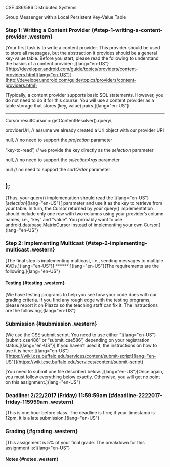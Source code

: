 CSE 486/586 Distributed Systems


Group Messenger with a Local Persistent Key-Value Table 

### Step 1: Writing a Content Provider {#step-1-writing-a-content-provider .western}

[Your first task is to write a content provider. This provider should be
used to store all messages, but the abstraction it provides should be a
general key-value table. Before you start, please read the following to
understand the basics of a content provider:
]{lang="en-US"}[[http://developer.android.com/guide/topics/providers/content-providers.html]{lang="en-US"}](http://developer.android.com/guide/topics/providers/content-providers.html)



[Typically, a content provider supports basic SQL statements. However,
you do not need to do it for this course. You will use a content
provider as a table storage that stores (key, value)
pairs.]{lang="en-US"}


  ------------------------------------------------------------------------------
  Cursor resultCursor = getContentResolver().query(
  
  providerUri, // assume we already created a Uri object with our provider URI
  
  null, // no need to support the *projection* parameter
  
  “key-to-read”, // we provide the key directly as the *selection* parameter
  
  null, // no need to support the *selectionArgs* parameter
  
  null // no need to support the *sortOrder* parameter
  
  );
  ------------------------------------------------------------------------------



[Thus, your query() implementation should read the
]{lang="en-US"}[*selection*]{lang="en-US"}[ parameter and use it as the
key to retrieve from your table. In turn, the Cursor returned by your
query() implementation should include only one row with two columns
using your provider’s column names, i.e., “key” and “value”. You
probably want to use android.database.MatrixCursor instead of
implementing your own Cursor.]{lang="en-US"}

### Step 2: Implementing Multicast {#step-2-implementing-multicast .western}

[The final step is implementing multicast, i.e., sending messages to
multiple AVDs.]{lang="en-US"}[ ****** ]{lang="en-US"}[The requirements
are the following.]{lang="en-US"}



#### Testing {#testing .western}


[We have testing programs to help you see how your code does with our
grading criteria. If you find any rough edge with the testing programs,
please report it on Piazza so the teaching staff can fix it. The
instructions are the following:]{lang="en-US"}
 

### Submission {#submission .western}

[We use the CSE submit script. You need to use either
“]{lang="en-US"}[submit\_cse486” or “submit\_cse586”, depending on your
registration status.]{lang="en-US"}[ If you haven’t used it, the
instructions on how to use it is here:
]{lang="en-US"}[[https://wiki.cse.buffalo.edu/services/content/submit-script]{lang="en-US"}](https://wiki.cse.buffalo.edu/services/content/submit-script)


[You need to submit one file described below. ]{lang="en-US"}[Once
again, you must follow everything below exactly. Otherwise, you will get
no point on this assignment.]{lang="en-US"}



### Deadline: 2/22/2017 (Friday) 11:59:59am {#deadline-2222017-friday-115959am .western}

[This is one hour before class. The deadline is firm; if your timestamp
is 12pm, it is a late submission.]{lang="en-US"}

### Grading {#grading .western}

[This assignment is 5% of your final grade. The breakdown for this
assignment is:]{lang="en-US"}


#### Notes {#notes .western}

